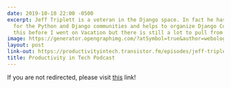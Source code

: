 ```yaml
---
date: 2019-10-10 22:00 -0500
excerpt: Jeff Triplett is a veteran in the Django space. In fact he has done so much
  for the Python and Django communities and helps to organize Django Con). We recorded
  this before I went on Vacation but there is still a lot to pull from this episode!
image: https://generator.opengraphimg.com/?atSymbol=true&author=webology&authorSize=text-2xl&style=modern&tags=&title=Productivity+in+Tech+Podcast
layout: post
link-out: https://productivityintech.transistor.fm/episodes/jeff-triplett-tells-us-a-story-of-django-and-community
title: Productivity in Tech Podcast
---
```


<script type="text/javascript">
window.location.href = "{{ page.link-out }}";
</script>

If you are not redirected, please visit <a href="{{ post.link-out }}">this</a> link!